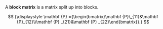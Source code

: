 A **block matrix** is a matrix split up into blocks.

$$
{\displaystyle \mathbf {P} ={\begin{bmatrix}\mathbf {P}\_{11}&\mathbf {P}_{12}\\\mathbf {P} _{21}&\mathbf {P} _{22}\end{bmatrix}}.}
$$
